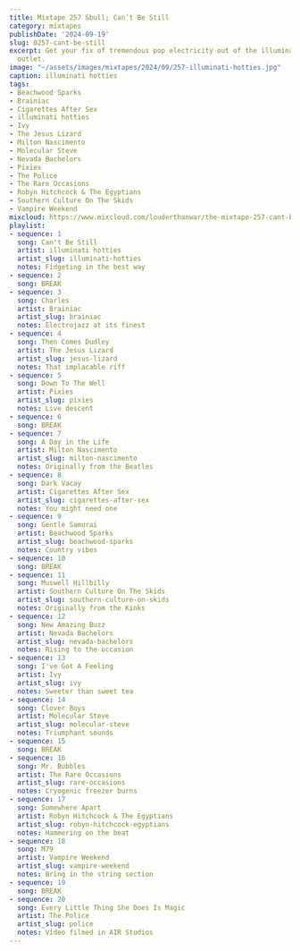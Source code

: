 ```yaml
---
title: Mixtape 257 &bull; Can’t Be Still
category: mixtapes
publishDate: '2024-09-19'
slug: 0257-cant-be-still
excerpt: Get your fix of tremendous pop electricity out of the illuminati hotties
  outlet.
image: "~/assets/images/mixtapes/2024/09/257-illuminati-hotties.jpg"
caption: illuminati hotties
tags:
- Beachwood Sparks
- Brainiac
- Cigarettes After Sex
- illuminati hotties
- Ivy
- The Jesus Lizard
- Milton Nascimento
- Molecular Steve
- Nevada Bachelors
- Pixies
- The Police
- The Rare Occasions
- Robyn Hitchcock & The Egyptians
- Southern Culture On The Skids
- Vampire Weekend
mixcloud: https://www.mixcloud.com/louderthanwar/the-mixtape-257-cant-be-still-2024-09-19/
playlist:
- sequence: 1
  song: Can't Be Still
  artist: illuminati hotties
  artist_slug: illuminati-hotties
  notes: Fidgeting in the best way
- sequence: 2
  song: BREAK
- sequence: 3
  song: Charles
  artist: Brainiac
  artist_slug: brainiac
  notes: Electrojazz at its finest
- sequence: 4
  song: Then Comes Dudley
  artist: The Jesus Lizard
  artist_slug: jesus-lizard
  notes: That implacable riff
- sequence: 5
  song: Down To The Well
  artist: Pixies
  artist_slug: pixies
  notes: Live descent
- sequence: 6
  song: BREAK
- sequence: 7
  song: A Day in the Life
  artist: Milton Nascimento
  artist_slug: milton-nascimento
  notes: Originally from the Beatles
- sequence: 8
  song: Dark Vacay
  artist: Cigarettes After Sex
  artist_slug: cigarettes-after-sex
  notes: You might need one
- sequence: 9
  song: Gentle Samurai
  artist: Beachwood Sparks
  artist_slug: beachwood-sparks
  notes: Country vibes
- sequence: 10
  song: BREAK
- sequence: 11
  song: Muswell Hillbilly
  artist: Southern Culture On The Skids
  artist_slug: southern-culture-on-skids
  notes: Originally from the Kinks
- sequence: 12
  song: New Amazing Buzz
  artist: Nevada Bachelors
  artist_slug: nevada-bachelors
  notes: Rising to the occasion
- sequence: 13
  song: I've Got A Feeling
  artist: Ivy
  artist_slug: ivy
  notes: Sweeter than sweet tea
- sequence: 14
  song: Clover Boys
  artist: Molecular Steve
  artist_slug: molecular-steve
  notes: Triumphant sounds
- sequence: 15
  song: BREAK
- sequence: 16
  song: Mr. Bubbles
  artist: The Rare Occasions
  artist_slug: rare-occasions
  notes: Cryogenic freezer burns
- sequence: 17
  song: Somewhere Apart
  artist: Robyn Hitchcock & The Egyptians
  artist_slug: robyn-hitchcock-egyptians
  notes: Hammering on the beat
- sequence: 18
  song: M79
  artist: Vampire Weekend
  artist_slug: vampire-weekend
  notes: Bring in the string section
- sequence: 19
  song: BREAK
- sequence: 20
  song: Every Little Thing She Does Is Magic
  artist: The Police
  artist_slug: police
  notes: Video filmed in AIR Studios
---
```



